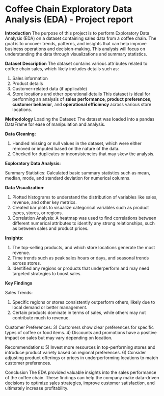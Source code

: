 # Coffee Chain Exploratory Data Analysis (EDA) - Project report

**Introduction**
The purpose of this project is to perform Exploratory Data Analysis (EDA) on a dataset containing sales data from a coffee chain. The goal is to uncover trends, patterns, and insights that can help improve business operations and decision-making. This analysis will focus on understanding the data through visualizations and summary statistics.

**Dataset Description**
The dataset contains various attributes related to coffee chain sales, which likely includes details such as:

1) Sales information
2) Product details
3) Customer-related data (if applicable)
4) Store locations and other operational details
This dataset is ideal for performing an analysis of **sales performance**, **product preferences**, **customer behavior**, and **operational efficiency** across various store locations.

**Methodology**
Loading the Dataset: The dataset was loaded into a pandas DataFrame for ease of manipulation and analysis.

**Data Cleaning:**

1) Handled missing or null values in the dataset, which were either removed or imputed based on the nature of the data.
2) Checked for duplicates or inconsistencies that may skew the analysis.
   
**Exploratory Data Analysis:**

Summary Statistics: Calculated basic summary statistics such as mean, median, mode, and standard deviation for numerical columns.

**Data Visualization:**
1) Plotted histograms to understand the distribution of variables like sales, revenue, and other key metrics.
2) Created bar plots to visualize categorical variables such as product types, stores, or regions.
3) Correlation Analysis: A heatmap was used to find correlations between different numerical attributes to identify any strong relationships, such as between sales and product prices.

**Insights:**

1) The top-selling products, and which store locations generate the most revenue.
2) Time trends such as peak sales hours or days, and seasonal trends across stores.
3) Identified any regions or products that underperform and may need targeted strategies to boost sales.

**Key Findings**

Sales Trends:
1) Specific regions or stores consistently outperform others, likely due to local demand or better management.
2) Certain products dominate in terms of sales, while others may not contribute much to revenue.

Customer Preferences:
3) Customers show clear preferences for specific types of coffee or food items.
4) Discounts and promotions have a positive impact on sales but may vary depending on location.

Recommendations:
5) Invest more resources in top-performing stores and introduce product variety based on regional preferences.
6) Consider adjusting product offerings or prices in underperforming locations to match customer preferences.

Conclusion
The EDA provided valuable insights into the sales performance of the coffee chain. These findings can help the company make data-driven decisions to optimize sales strategies, improve customer satisfaction, and ultimately increase profitability.
